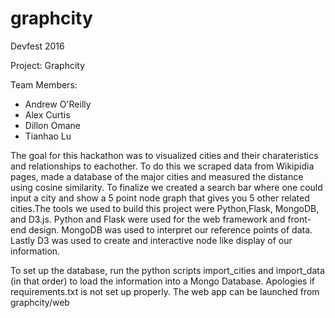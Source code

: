 # graphcity
Devfest 2016

Project: Graphcity

Team Members:

* Andrew O'Reilly
* Alex Curtis
* Dillon Omane
* Tianhao Lu

The goal for this hackathon was to visualized cities and their charateristics and relationships to eachother. To do this we scraped data from Wikipidia pages, made a database of the major cities and measured the distance using cosine similarity. To finalize we created a search bar where one could input a city and show a 5 point node graph that gives you 5 other related cities.The tools we used to build this project were Python,Flask, MongoDB, and D3.js. Python and Flask were used for the web framework and front-end design. MongoDB was used to interpret our reference points of data. Lastly D3 was used to create and interactive node like display of our information.

To set up the database, run the python scripts import\_cities and import\_data (in that order) to load the information into a Mongo Database.  Apologies if requirements.txt is not set up properly.  The web app can be launched from graphcity/web
